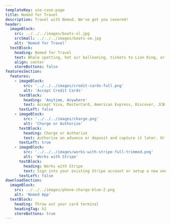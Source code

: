 ```yaml
---
templateKey: use-case-page
title: Nomod for Travel
description: Travel with Nomod. We've got you covered!
header:
  imageBlock:
    src: ../../../images/boats-xl.jpg
    srcSmall: ../../../images/boats-sm.jpg
    alt: 'Nomod for Travel'
  textBlock:
    heading: Nomod for Travel
    text: Whale spotting, hot air ballooning, tickets to Lion King, or hiking through Nepal, take card payments where ever life decides to take you
    align: center
    storeButtons: false
featuresSection:
  features:
    - imageBlock:
        src: '../../../images/credit-cards-full.png'
        alt: 'Accept Credit Cards'
      textBlock:
        heading: 'Anytime, Anywhere'
        text: Accept Visa, MasterCard, American Express, Discover, JCB, Union Pay, and a bunch more with a few simple taps
      textLeft: false
    - imageBlock:
        src: '../../../images/charge.png'
        alt: 'Charge or Authorize'
      textBlock:
        heading: Charge or Authorize
        text: Authorize an advance or deposit and capture it later. Or run a charge right away
      textLeft: true
    - imageBlock:
        src: '../../../images/works-with-stripe-full-trimmed.png'
        alt: 'Works with Stripe'
      textBlock:
        heading: Works with Stripe
        text: Sign into your existing Stripe account or setup a new one when signing up!
      textLeft: false
downloadSection:
  imageBlock:
    src: ../../../images/phone-charge-blue-2.png
    alt: 'Nomod App'
  textBlock:
    heading: Throw out your card terminal
    headingTag: h2
    storeButtons: true
---
```

